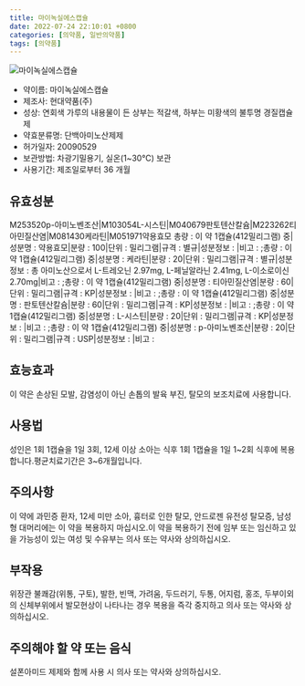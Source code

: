 ```yaml
---
title: 마이녹실에스캡슐
date: 2022-07-24 22:10:01 +0800
categories: [의약품, 일반의약품]
tags: [의약품]
---
```

![마이녹실에스캡슐](https://nedrug.mfds.go.kr/pbp/cmn/itemImageDownload/151706772283900015)

- 약이름: 마이녹실에스캡슐
- 제조사: 현대약품(주)
- 성상: 연회색 가루의 내용물이 든 상부는 적갈색, 하부는 미황색의 불투명 경질캡슐제
- 약효분류명: 단백아미노산제제
- 허가일자: 20090529
- 보관방법: 차광기밀용기, 실온(1~30℃) 보관
- 사용기간: 제조일로부터 36 개월
## 유효성분
M253520p-아미노벤조산|M103054L-시스틴|M040679판토텐산칼슘|M223262티아민질산염|M081430케라틴|M051971약용효모
총량 : 이 약 1캡슐(412밀리그램) 중|성분명 : 약용효모|분량 : 100|단위 : 밀리그램|규격 : 별규|성분정보 : |비고 : ;총량 : 이 약 1캡슐(412밀리그램) 중|성분명 : 케라틴|분량 : 20|단위 : 밀리그램|규격 : 별규|성분정보 : 총 아미노산으로서 L-트레오닌 2.97mg, L-페닐알라닌 2.41mg, L-이소로이신2.70mg|비고 : ;총량 : 이 약 1캡슐(412밀리그램) 중|성분명 : 티아민질산염|분량 : 60|단위 : 밀리그램|규격 : KP|성분정보 : |비고 : ;총량 : 이 약 1캡슐(412밀리그램) 중|성분명 : 판토텐산칼슘|분량 : 60|단위 : 밀리그램|규격 : KP|성분정보 : |비고 : ;총량 : 이 약 1캡슐(412밀리그램) 중|성분명 : L-시스틴|분량 : 20|단위 : 밀리그램|규격 : KP|성분정보 : |비고 : ;총량 : 이 약 1캡슐(412밀리그램) 중|성분명 : p-아미노벤조산|분량 : 20|단위 : 밀리그램|규격 : USP|성분정보 : |비고 :
## 효능효과
이 약은 손상된 모발, 감염성이 아닌 손톱의 발육 부진, 탈모의 보조치료에 사용합니다.
## 사용법
성인은 1회 1캡슐을 1일 3회, 12세 이상 소아는 식후 1회 1캡슐을 1일 1~2회 식후에 복용합니다.평균치료기간은 3~6개월입니다.
## 주의사항
이 약에 과민증 환자, 12세 미만 소아, 흉터로 인한 탈모, 안드로젠 유전성 탈모증, 남성형 대머리에는 이 약을 복용하지 마십시오.이 약을 복용하기 전에 임부 또는 임신하고 있을 가능성이 있는 여성 및 수유부는 의사 또는 약사와 상의하십시오.
## 부작용
위장관 불쾌감(위통, 구토), 발한, 빈맥, 가려움, 두드러기, 두통, 어지럼, 홍조, 두부이외의 신체부위에서 발모현상이 나타나는 경우 복용을 즉각 중지하고 의사 또는 약사와 상의하십시오.
## 주의해야 할 약 또는 음식
설폰아미드 제제와 함께 사용 시 의사 또는 약사와 상의하십시오.
